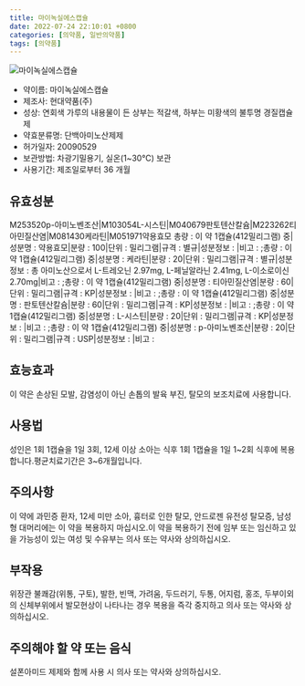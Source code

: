 ```yaml
---
title: 마이녹실에스캡슐
date: 2022-07-24 22:10:01 +0800
categories: [의약품, 일반의약품]
tags: [의약품]
---
```

![마이녹실에스캡슐](https://nedrug.mfds.go.kr/pbp/cmn/itemImageDownload/151706772283900015)

- 약이름: 마이녹실에스캡슐
- 제조사: 현대약품(주)
- 성상: 연회색 가루의 내용물이 든 상부는 적갈색, 하부는 미황색의 불투명 경질캡슐제
- 약효분류명: 단백아미노산제제
- 허가일자: 20090529
- 보관방법: 차광기밀용기, 실온(1~30℃) 보관
- 사용기간: 제조일로부터 36 개월
## 유효성분
M253520p-아미노벤조산|M103054L-시스틴|M040679판토텐산칼슘|M223262티아민질산염|M081430케라틴|M051971약용효모
총량 : 이 약 1캡슐(412밀리그램) 중|성분명 : 약용효모|분량 : 100|단위 : 밀리그램|규격 : 별규|성분정보 : |비고 : ;총량 : 이 약 1캡슐(412밀리그램) 중|성분명 : 케라틴|분량 : 20|단위 : 밀리그램|규격 : 별규|성분정보 : 총 아미노산으로서 L-트레오닌 2.97mg, L-페닐알라닌 2.41mg, L-이소로이신2.70mg|비고 : ;총량 : 이 약 1캡슐(412밀리그램) 중|성분명 : 티아민질산염|분량 : 60|단위 : 밀리그램|규격 : KP|성분정보 : |비고 : ;총량 : 이 약 1캡슐(412밀리그램) 중|성분명 : 판토텐산칼슘|분량 : 60|단위 : 밀리그램|규격 : KP|성분정보 : |비고 : ;총량 : 이 약 1캡슐(412밀리그램) 중|성분명 : L-시스틴|분량 : 20|단위 : 밀리그램|규격 : KP|성분정보 : |비고 : ;총량 : 이 약 1캡슐(412밀리그램) 중|성분명 : p-아미노벤조산|분량 : 20|단위 : 밀리그램|규격 : USP|성분정보 : |비고 :
## 효능효과
이 약은 손상된 모발, 감염성이 아닌 손톱의 발육 부진, 탈모의 보조치료에 사용합니다.
## 사용법
성인은 1회 1캡슐을 1일 3회, 12세 이상 소아는 식후 1회 1캡슐을 1일 1~2회 식후에 복용합니다.평균치료기간은 3~6개월입니다.
## 주의사항
이 약에 과민증 환자, 12세 미만 소아, 흉터로 인한 탈모, 안드로젠 유전성 탈모증, 남성형 대머리에는 이 약을 복용하지 마십시오.이 약을 복용하기 전에 임부 또는 임신하고 있을 가능성이 있는 여성 및 수유부는 의사 또는 약사와 상의하십시오.
## 부작용
위장관 불쾌감(위통, 구토), 발한, 빈맥, 가려움, 두드러기, 두통, 어지럼, 홍조, 두부이외의 신체부위에서 발모현상이 나타나는 경우 복용을 즉각 중지하고 의사 또는 약사와 상의하십시오.
## 주의해야 할 약 또는 음식
설폰아미드 제제와 함께 사용 시 의사 또는 약사와 상의하십시오.
